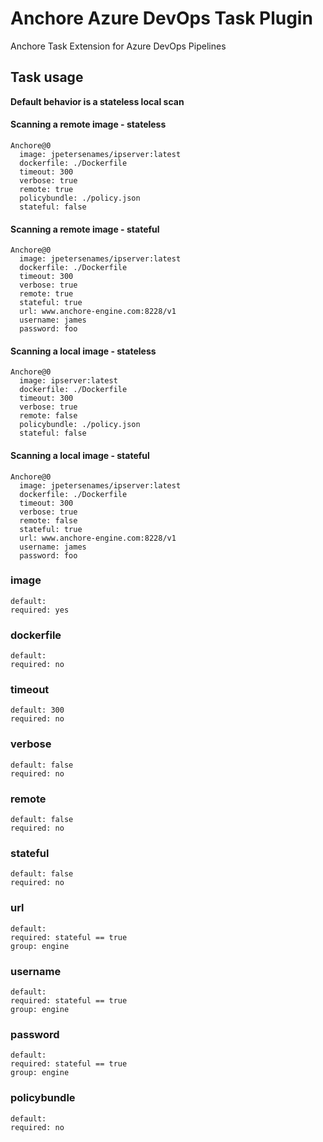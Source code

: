 # Anchore Azure DevOps Task Plugin

Anchore Task Extension for Azure DevOps Pipelines

## Task usage

**Default behavior is a stateless local scan**

#### Scanning a remote image - stateless
```
Anchore@0
  image: jpetersenames/ipserver:latest
  dockerfile: ./Dockerfile
  timeout: 300
  verbose: true
  remote: true
  policybundle: ./policy.json
  stateful: false
```

#### Scanning a remote image - stateful
```
Anchore@0
  image: jpetersenames/ipserver:latest
  dockerfile: ./Dockerfile
  timeout: 300
  verbose: true
  remote: true
  stateful: true
  url: www.anchore-engine.com:8228/v1
  username: james
  password: foo
```

#### Scanning a local image - stateless
```
Anchore@0
  image: ipserver:latest
  dockerfile: ./Dockerfile
  timeout: 300
  verbose: true
  remote: false
  policybundle: ./policy.json
  stateful: false
```

#### Scanning a local image - stateful
```
Anchore@0
  image: jpetersenames/ipserver:latest
  dockerfile: ./Dockerfile
  timeout: 300
  verbose: true
  remote: false
  stateful: true
  url: www.anchore-engine.com:8228/v1
  username: james
  password: foo
```



### image
```
default:
required: yes
```

### dockerfile
```
default:
required: no
```

### timeout
```
default: 300
required: no
```

### verbose
```
default: false
required: no
```

### remote
```
default: false
required: no
```

### stateful
```
default: false
required: no
```

### url
```
default:
required: stateful == true
group: engine
```

### username
```
default:
required: stateful == true
group: engine
```

### password
```
default:
required: stateful == true
group: engine
```

### policybundle
```
default:
required: no
```


